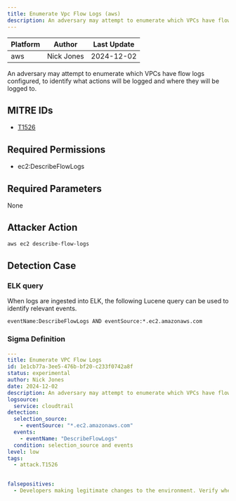```yaml
---
title: Enumerate Vpc Flow Logs (aws)
description: An adversary may attempt to enumerate which VPCs have flow logs configured, to identify what actions will be logged and where they will be logged to. 
---
```


| Platform               | Author               | Last Update                 |
| ---------------------- | -------------------- | --------------------------- |
| aws | Nick Jones | 2024-12-02 |

An adversary may attempt to enumerate which VPCs have flow logs configured, to identify what actions will be logged and where they will be logged to.

## MITRE IDs

* [T1526](https://attack.mitre.org/techniques/T1526/)

## Required Permissions

* ec2:DescribeFlowLogs

## Required Parameters

None
## Attacker Action

```bash
aws ec2 describe-flow-logs
```

## Detection Case

### ELK query

When logs are ingested into ELK, the following Lucene query can be used to identify relevant events.

```
eventName:DescribeFlowLogs AND eventSource:*.ec2.amazonaws.com  
```

### Sigma Definition

```yaml
---
title: Enumerate VPC Flow Logs
id: 1e1cb77a-3ee5-476b-bf20-c233f0742a8f
status: experimental
author: Nick Jones
date: 2024-12-02
description: An adversary may attempt to enumerate which VPCs have flow logs configured, to identify what actions will be logged and where they will be logged to.
logsource:
  service: cloudtrail
detection:
  selection_source:
    - eventSource: "*.ec2.amazonaws.com"
  events:
    - eventName: "DescribeFlowLogs"
  condition: selection_source and events
level: low
tags:
  - attack.T1526
  

falsepositives:
  - Developers making legitimate changes to the environment. Verify whether the user identity, user agent, and/or hostname should be making changes in your environment.
```